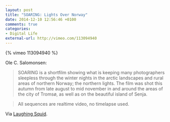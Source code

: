 ```yaml
---
layout: post
title: "SOARING: Lights Over Norway"
date: 2014-12-10 12:56:46 +0100
comments: true
categories:
- Digital Life
external-url: http://vimeo.com/113094940
---
```


{% vimeo 113094940 %}

Ole C. Salomonsen:

> SOARING is a shortfilm showing what is keeping many photographers sleepless through the winter nights in the arctic landscapes and rural areas of northern Norway; the northern lights. The film was shot this autumn from late august to mid november in and around the areas of the city of Tromsø, as well as on the beautiful island of Senja.

> All sequences are realtime video, no timelapse used.

Via [Laughing Squid](http://laughingsquid.com/soaring-a-short-film-that-captures-the-real-time-beauty-of-auroras-in-the-autumn-night-sky-in-tromso-norway/).